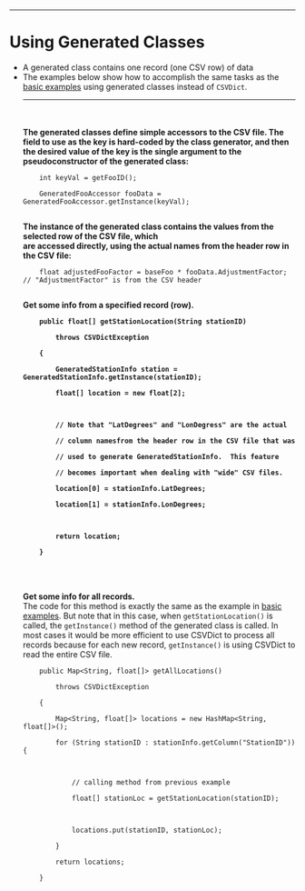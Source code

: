 <br>
<hr />
<h1>Using Generated Classes</h1>
<ul><li>A generated class contains one record (one CSV row) of data<br>
</li><li>The examples below show how to accomplish the same tasks as the <a href='BasicExamples.md'>basic examples</a> using generated classes instead of <code>CSVDict</code>.<br>
<hr />
<br><br>
<b>The generated classes define simple accessors to the CSV file. The field to use as the key is hard-coded by the class generator, and then the desired value of the key is the single argument to the pseudoconstructor of the generated class:</b>
<pre><code>    int keyVal = getFooID();<br>
    GeneratedFooAccessor fooData = GeneratedFooAccessor.getInstance(keyVal);<br>
</code></pre>
<b>The instance of the generated class contains the values from the selected row of the CSV file, which<br>
are accessed directly, using the actual names from the header row in the CSV file:</b>
<pre><code>    float adjustedFooFactor = baseFoo * fooData.AdjustmentFactor; // "AdjustmentFactor" is from the CSV header<br>
</code></pre>
<b>Get some info from a specified record (row).<br>
<pre><code>    public float[] getStationLocation(String stationID)<br>
        throws CSVDictException<br>
    {<br>
        GeneratedStationInfo station = GeneratedStationInfo.getInstance(stationID);<br>
        float[] location = new float[2];<br>
<br>
        // Note that "LatDegrees" and "LonDegress" are the actual<br>
        // column namesfrom the header row in the CSV file that was<br>
        // used to generate GeneratedStationInfo.  This feature<br>
        // becomes important when dealing with "wide" CSV files.<br>
        location[0] = stationInfo.LatDegrees;<br>
        location[1] = stationInfo.LonDegrees;<br>
      <br>
        return location;<br>
    }<br>
</code></pre></b><br><br>
<b>Get some info for all records.</b><br>
The code for this method is exactly the same as the example in <a href='BasicExamples.md'>basic examples</a>.  But note that in this case, when <code>getStationLocation()</code> is called, the <code>getInstance()</code> method of the generated class is called.  In most cases it would be more efficient to use CSVDict to process all records because for each new record, <code>getInstance()</code> is using CSVDict to read the entire CSV file.<br>
<pre><code>    public Map&lt;String, float[]&gt; getAllLocations()<br>
        throws CSVDictException<br>
    {<br>
        Map&lt;String, float[]&gt; locations = new HashMap&lt;String, float[]&gt;();<br>
        for (String stationID : stationInfo.getColumn("StationID")) {<br>
<br>
            // calling method from previous example<br>
            float[] stationLoc = getStationLocation(stationID);<br>
<br>
            locations.put(stationID, stationLoc);<br>
        }<br>
        return locations;<br>
    }<br>
</code></pre>